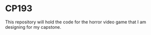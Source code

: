 # CP193
This repository will hold the code for the horror video game that I am designing for my capstone.
